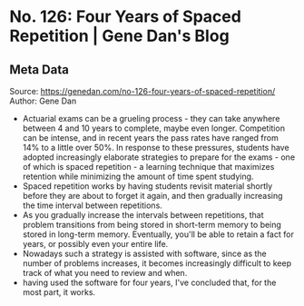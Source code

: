 # No. 126: Four Years of Spaced Repetition | Gene Dan's Blog

## Meta Data

Source:  https://genedan.com/no-126-four-years-of-spaced-repetition/ 
Author: Gene Dan

- Actuarial exams can be a grueling process - they can take anywhere between 4 and 10 years to complete, maybe even longer. Competition can be intense, and in recent years the pass rates have ranged from 14% to a little over 50%. In response to these pressures, students have adopted increasingly elaborate strategies to prepare for the exams - one of which is spaced repetition - a learning technique that maximizes retention while minimizing the amount of time spent studying.
- Spaced repetition works by having students revisit material shortly before they are about to forget it again, and then gradually increasing the time interval between repetitions.
- As you gradually increase the intervals between repetitions, that problem transitions from being stored in short-term memory to being stored in long-term memory. Eventually, you'll be able to retain a fact for years, or possibly even your entire life.
- Nowadays such a strategy is assisted with software, since as the number of problems increases, it becomes increasingly difficult to keep track of what you need to review and when.
- having used the software for four years, I've concluded that, for the most part, it works.

